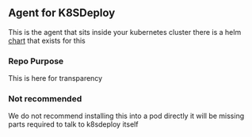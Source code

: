 ## Agent for K8SDeploy
This is the agent that sits inside your kubernetes cluster there is a helm [chart](https://github.com/k8sdeploy/charts) that exists for this  

### Repo Purpose
This is here for transparency

### Not recommended
We do not recommend installing this into a pod directly it will be missing parts required to talk to k8sdeploy itself